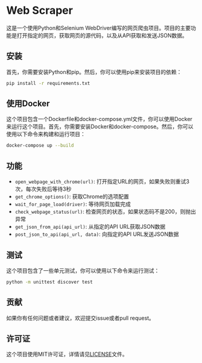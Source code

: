 # Web Scraper

这是一个使用Python和Selenium WebDriver编写的网页爬虫项目。项目的主要功能是打开指定的网页，获取网页的源代码，以及从API获取和发送JSON数据。

## 安装

首先，你需要安装Python和pip。然后，你可以使用pip来安装项目的依赖：

```bash
pip install -r requirements.txt
```

## 使用Docker

这个项目包含一个Dockerfile和docker-compose.yml文件，你可以使用Docker来运行这个项目。首先，你需要安装Docker和docker-compose。然后，你可以使用以下命令来构建和运行项目：

```bash
docker-compose up --build
```

## 功能

- `open_webpage_with_chrome(url)`: 打开指定URL的网页，如果失败则重试3次，每次失败后等待3秒
- `get_chrome_options()`: 获取Chrome的选项配置
- `wait_for_page_load(driver)`: 等待网页加载完成
- `check_webpage_status(url)`: 检查网页的状态，如果状态码不是200，则抛出异常
- `get_json_from_api(api_url)`: 从指定的API URL获取JSON数据
- `post_json_to_api(api_url, data)`: 向指定的API URL发送JSON数据

## 测试

这个项目包含了一些单元测试，你可以使用以下命令来运行测试：

```bash
python -m unittest discover test
```

## 贡献

如果你有任何问题或者建议，欢迎提交issue或者pull request。

## 许可证

这个项目使用MIT许可证，详情请见[LICENSE](LICENSE)文件。